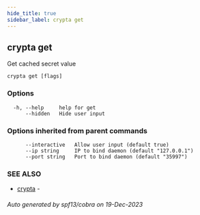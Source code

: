 ```yaml
---
hide_title: true
sidebar_label: crypta get
---
```

## crypta get

Get cached secret value

```
crypta get [flags]
```

### Options

```
  -h, --help     help for get
      --hidden   Hide user input
```

### Options inherited from parent commands

```
      --interactive   Allow user input (default true)
      --ip string     IP to bind daemon (default "127.0.0.1")
      --port string   Port to bind daemon (default "35997")
```

### SEE ALSO

* [crypta](crypta.md)	 - 

###### Auto generated by spf13/cobra on 19-Dec-2023
